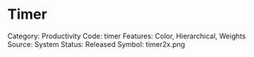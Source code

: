 # Timer

Category: Productivity
Code: timer
Features: Color, Hierarchical, Weights
Source: System
Status: Released
Symbol: timer2x.png